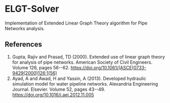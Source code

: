 # ELGT-Solver

Implementation of Extended Linear Graph Theory algorithm for Pipe Networks analysis.
 
 ## References
1. Gupta, Rajiv and Prasad, TD (2000). Extended use of linear graph theory for analysis of pipe networks. American Society of Civil Engineers. Volume 126, pages 56--62. https://doi.org/10.1061/(ASCE)0733-9429(2000)126:1(56)
2. Ayad, A and Awad, H and Yassin, A (2013). Developed hydraulic simulation model for water pipeline networks. Alexandria Engineering Journal. Elsevier. Volume 52, pages 43--49. https://doi.org/10.1016/j.aej.2012.11.005